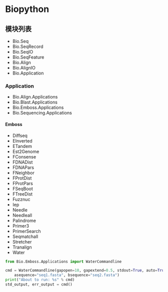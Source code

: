 # Biopython

## 模块列表

* Bio.Seq
* Bio.SeqRecord
* Bio.SeqIO
* Bio.SeqFeature
* Bio.Align
* Bio.AlignIO
* Bio.Application


### Application

* Bio.Align.Applications
* Bio.Blast.Applications
* Bio.Emboss.Applications
* Bio.Sequencing.Applications

#### Emboss

- Diffseq
- EInverted
- ETandem
- Est2Genome
- FConsense
- FDNADist
- FDNAPars
- FNeighbor
- FProtDist
- FProtPars
- FSeqBoot
- FTreeDist
- Fuzznuc
- Iep
- Needle
- Needleall
- Palindrome
- Primer3
- PrimerSearch
- Seqmatchall
- Stretcher
- Tranalign
- Water

```python
from Bio.Emboss.Applications import WaterCommandline

cmd = WaterCommandline(gapopen=10, gapextend=0.5, stdout=True, auto=True,
    asequence="seq1.fasta", bsequence="seq2.fasta")
print("About to run: %s" % cmd)
std_output, err_output = cmd()
```
